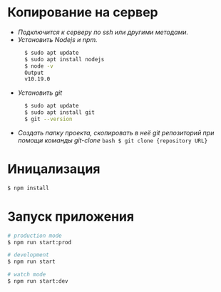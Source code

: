 # Копирование на сервер
  - *Подключится к серверу по ssh или другими методами.*
  - *Установить Nodejs и npm.*
    ```bash
      $ sudo apt update
      $ sudo apt install nodejs
      $ node -v
      Output
      v10.19.0
    ```
  - *Установить git*
    ``` bash
      $ sudo apt update
      $ sudo apt install git
      $ git --version
    ```
   - *Создать папку проекта, скопировать в неё git репозиторий при помощи команды git-clone*
    ``` bash
      $ git clone {repository URL}
    ```

# Иницализация
```bash
$ npm install
```

# Запуск приложения
```bash
# production mode
$ npm run start:prod

# development
$ npm run start

# watch mode
$ npm run start:dev
```
